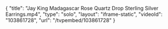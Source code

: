 {
    "title": "Jay King Madagascar Rose Quartz Drop Sterling Silver Earrings.mp4",
    "type": "solo",
    "layout": "iframe-static",
    "videoId": "103861728",
    "url": "\/tvpembed\/103861728"
}